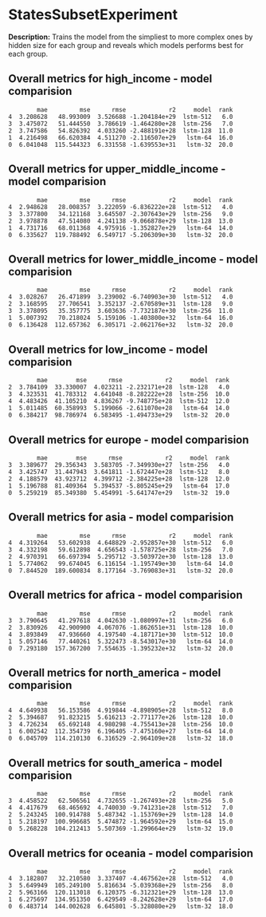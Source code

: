 
# StatesSubsetExperiment

**Description:** Trains the model from the simpliest to more complex ones by hidden size for each group and reveals which models performs best for each group.

## Overall metrics for high_income  - model comparision
```
        mae         mse      rmse            r2     model  rank
4  3.208628   48.993009  3.526688 -1.204184e+29  lstm-512   6.0
3  3.475072   51.444550  3.786619 -1.464280e+28  lstm-256   7.0
2  3.747586   54.826392  4.033260 -2.488191e+28  lstm-128  11.0
1  4.216498   66.620384  4.511270 -2.116507e+29   lstm-64  16.0
0  6.041048  115.544323  6.331558 -1.639553e+31   lstm-32  20.0
```


## Overall metrics for upper_middle_income  - model comparision
```
        mae         mse      rmse            r2     model  rank
4  2.948628   28.008357  3.222059 -6.836222e+28  lstm-512   4.0
3  3.377800   34.121168  3.645507 -2.307643e+29  lstm-256   9.0
2  3.978878   47.514080  4.241138 -9.066878e+29  lstm-128  13.0
1  4.731716   68.011368  4.975916 -1.352827e+29   lstm-64  14.0
0  6.335627  119.788492  6.549717 -5.206309e+30   lstm-32  20.0
```


## Overall metrics for lower_middle_income  - model comparision
```
        mae         mse      rmse            r2     model  rank
4  3.028267   26.471899  3.239002 -6.740903e+30  lstm-512   4.0
2  3.168595   27.706541  3.352137 -2.670589e+31  lstm-128   9.0
3  3.378095   35.357775  3.603636 -7.732187e+30  lstm-256  11.0
1  5.007392   70.218024  5.159106 -1.403800e+32   lstm-64  16.0
0  6.136428  112.657362  6.305171 -2.062176e+32   lstm-32  20.0
```


## Overall metrics for low_income  - model comparision
```
        mae        mse      rmse            r2     model  rank
2  3.784109  33.330007  4.023211 -2.232171e+28  lstm-128   4.0
3  4.323531  41.783312  4.641048 -8.282222e+28  lstm-256  10.0
4  4.483426  41.105210  4.836267 -9.748775e+28  lstm-512  12.0
1  5.011485  60.358993  5.199066 -2.611070e+28   lstm-64  14.0
0  6.384217  98.786974  6.583495 -1.494733e+29   lstm-32  20.0
```


## Overall metrics for europe  - model comparision
```
        mae        mse      rmse            r2     model  rank
3  3.389677  29.356343  3.583705 -7.349930e+27  lstm-256   4.0
4  3.425747  31.447943  3.641811 -1.672447e+28  lstm-512   8.0
2  4.188579  43.923712  4.399712 -2.384225e+28  lstm-128  12.0
1  5.196788  81.409364  5.394537 -5.805245e+29   lstm-64  17.0
0  5.259219  85.349380  5.454991 -5.641747e+29   lstm-32  19.0
```


## Overall metrics for asia  - model comparision
```
        mae         mse      rmse            r2     model  rank
4  4.319264   53.602938  4.648829 -2.952857e+30  lstm-512   6.0
3  4.332198   59.612898  4.656543 -1.578725e+28  lstm-256   7.0
2  4.970391   66.697394  5.295712 -3.503972e+30  lstm-128  13.0
1  5.774062   99.674045  6.116154 -1.195749e+30   lstm-64  14.0
0  7.844520  189.600834  8.177164 -3.769083e+31   lstm-32  20.0
```


## Overall metrics for africa  - model comparision
```
        mae         mse      rmse            r2     model  rank
3  3.790645   41.297618  4.042630 -1.080997e+31  lstm-256   6.0
2  3.830926   42.900900  4.067076 -1.862651e+31  lstm-128  10.0
4  3.893849   47.936660  4.197540 -4.187171e+30  lstm-512  10.0
1  5.057146   77.440261  5.322473 -8.543017e+30   lstm-64  14.0
0  7.293180  157.367200  7.554635 -1.395232e+32   lstm-32  20.0
```


## Overall metrics for north_america  - model comparision
```
        mae         mse      rmse            r2     model  rank
4  4.649938   56.153586  4.919844 -4.898905e+28  lstm-512   8.0
2  5.394687   91.823215  5.616213 -2.771177e+26  lstm-128  10.0
3  4.726234   65.692148  4.980298 -4.755413e+28  lstm-256  10.0
1  6.002542  112.354739  6.196405 -7.475160e+27   lstm-64  14.0
0  6.045709  114.210130  6.316529 -2.964109e+28   lstm-32  18.0
```


## Overall metrics for south_america  - model comparision
```
        mae         mse      rmse            r2     model  rank
3  4.458522   62.506561  4.732655 -1.267493e+28  lstm-256   5.0
4  4.417679   68.465692  4.740030 -9.741231e+28  lstm-512   7.0
2  5.243245  100.914788  5.487342 -1.153769e+29  lstm-128  14.0
1  5.218197  100.996685  5.474872 -1.964592e+29   lstm-64  15.0
0  5.268228  104.212413  5.507369 -1.299664e+29   lstm-32  19.0
```


## Overall metrics for oceania  - model comparision
```
        mae         mse      rmse            r2     model  rank
4  3.182807   32.210580  3.337407 -4.467562e+28  lstm-512   4.0
3  5.649949  105.249100  5.816634 -5.039368e+29  lstm-256   8.0
2  5.963166  120.113018  6.120375 -6.312321e+29  lstm-128  13.0
1  6.275697  134.951350  6.429549 -8.242628e+29   lstm-64  17.0
0  6.483714  144.002628  6.645801 -5.328080e+29   lstm-32  18.0
```


